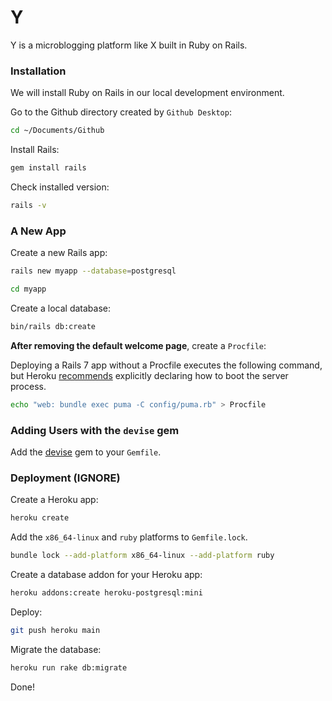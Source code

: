 # Y

Y is a microblogging platform like X built in Ruby on Rails.

### Installation

We will install Ruby on Rails in our local development environment.

Go to the Github directory created by `Github Desktop`:

```bash
cd ~/Documents/Github
```

Install Rails:

```bash
gem install rails
```

Check installed version:

```bash
rails -v
```

### A New App

Create a new Rails app:

```bash
rails new myapp --database=postgresql
```

```bash
cd myapp
```

Create a local database:

```bash
bin/rails db:create
```

**After removing the default welcome page**, create a `Procfile`: 

Deploying a Rails 7 app without a Procfile executes the following command, but Heroku [recommends](https://devcenter.heroku.com/articles/getting-started-with-rails7#create-a-procfile) explicitly declaring how to boot the server process.

```bash
echo "web: bundle exec puma -C config/puma.rb" > Procfile
```

### Adding Users with the `devise` gem

Add the [devise](https://github.com/heartcombo/devise) gem to your `Gemfile`.


### Deployment (IGNORE)

Create a Heroku app:

```bash
heroku create
```

Add the `x86_64-linux` and `ruby` platforms to `Gemfile.lock`.

```bash
bundle lock --add-platform x86_64-linux --add-platform ruby
```

Create a database addon for your Heroku app:

```bash
heroku addons:create heroku-postgresql:mini
```

Deploy:

```bash
git push heroku main
```

Migrate the database:
```bash
heroku run rake db:migrate
```

Done!
